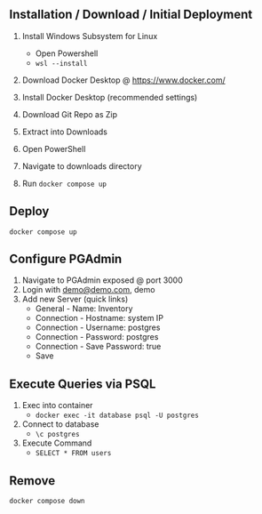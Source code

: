 ## Installation / Download / Initial Deployment

1. Install Windows Subsystem for Linux

   - Open Powershell
   - `wsl --install`

2. Download Docker Desktop @ https://www.docker.com/
3. Install Docker Desktop (recommended settings)
4. Download Git Repo as Zip
5. Extract into Downloads
6. Open PowerShell
7. Navigate to downloads directory
8. Run
   `docker compose up`

## Deploy

`docker compose up`

## Configure PGAdmin

1. Navigate to PGAdmin exposed @ port 3000
2. Login with demo@demo.com, demo
3. Add new Server (quick links)
   - General - Name: Inventory
   * Connection - Hostname: system IP
   * Connection - Username: postgres
   * Connection - Password: postgres
   * Connection - Save Password: true
   * Save

## Execute Queries via PSQL

1.  Exec into container
    - `docker exec -it database psql -U postgres`
2.  Connect to database
    - `\c postgres`
3.  Execute Command
    - `SELECT * FROM users`

## Remove

`docker compose down`
